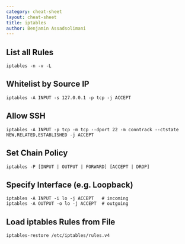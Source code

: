 ```yaml
---
category: cheat-sheet
layout: cheat-sheet
title: iptables
author: Benjamin Assadsolimani
---
```



## List all Rules

```
iptables -n -v -L
```

## Whitelist by Source IP

```
iptables -A INPUT -s 127.0.0.1 -p tcp -j ACCEPT
```

## Allow SSH

```
iptables -A INPUT -p tcp -m tcp --dport 22 -m conntrack --ctstate NEW,RELATED,ESTABLISHED -j ACCEPT
```

## Set Chain Policy

```
iptables -P [INPUT | OUTPUT | FORWARD] [ACCEPT | DROP]
```

## Specify Interface (e.g. Loopback)

```
iptables -A INPUT -i lo -j ACCEPT   # incoming
iptables -A OUTPUT -o lo -j ACCEPT  # outgoing
```

## Load iptables Rules from File

```
iptables-restore /etc/iptables/rules.v4
```
